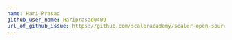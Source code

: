 ```yaml
---
name: Hari_Prasad
github_user_name: Hariprasad0409
url_of_github_issue: https://github.com/scaleracademy/scaler-open-source-september-challenge/issues/364
---
```

